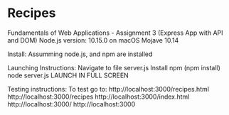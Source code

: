 # Recipes
Fundamentals of Web Applications - Assignment 3 (Express App with API and DOM)
Node.js version: 10.15.0 on macOS Mojave 10.14

Install:
Assumming node.js, and npm are installed

Launching Instructions:
Navigate to file server.js
Install npm (npm install)
node server.js
LAUNCH IN FULL SCREEN

Testing instructions:
To test go to:
http://localhost:3000/recipes.html
http://localhost:3000/recipes
http://localhost:3000/index.html
http://localhost:3000/
http://localhost:3000
